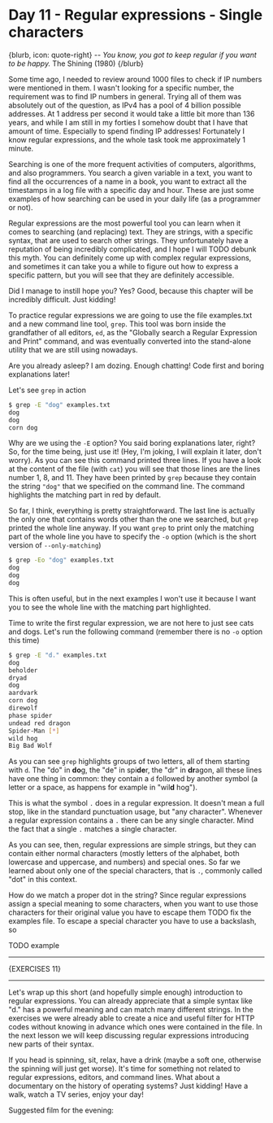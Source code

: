 # Day 11 - Regular expressions - Single characters

{blurb, icon: quote-right}
-- _You know, you got to keep regular if you want to be happy._
The Shining (1980)
{/blurb}

Some time ago, I needed to review around 1000 files to check if IP numbers were mentioned in them. I wasn't looking for a specific number, the requirement was to find IP numbers in general. Trying all of them was absolutely out of the question, as IPv4 has a pool of 4 billion possible addresses. At 1 address per second it would take a little bit more than 136 years, and while I am still in my forties I somehow doubt that I have that amount of time. Especially to spend finding IP addresses! Fortunately I know regular expressions, and the whole task took me approximately 1 minute.

Searching is one of the more frequent activities of computers, algorithms, and also programmers. You search a given variable in a text, you want to find all the occurrences of a name in a book, you want to extract all the timestamps in a log file with a specific day and hour. These are just some examples of how searching can be used in your daily life (as a programmer or not).

Regular expressions are the most powerful tool you can learn when it comes to searching (and replacing) text. They are strings, with a specific syntax, that are used to search other strings. They unfortunately have a reputation of being incredibly complicated, and I hope I will TODO debunk this myth. You can definitely come up with complex regular expressions, and sometimes it can take you a while to figure out how to express a specific pattern, but you will see that they are definitely accessible.

Did I manage to instill hope you? Yes? Good, because this chapter will be incredibly difficult. Just kidding!

To practice regular expressions we are going to use the file examples.txt and a new command line tool, `grep`. This tool was born inside the grandfather of all editors, `ed`, as the "Globally search a Regular Expression and Print" command, and was eventually converted into the stand-alone utility that we are still using nowadays.

Are you already asleep? I am dozing. Enough chatting! Code first and boring explanations later!

Let's see `grep` in action

``` sh
$ grep -E "dog" examples.txt
dog
dog
corn dog
```

Why are we using the `-E` option? You said boring explanations later, right? So, for the time being, just use it! (Hey, I'm joking, I will explain it later, don't worry). As you can see this command printed three lines. If you have a look at the content of the file (with `cat`) you will see that those lines are the lines number 1, 8, and 11. They have been printed by `grep` because they contain the string `"dog"` that we specified on the command line. The command highlights the matching part in red by default.

So far, I think, everything is pretty straightforward. The last line is actually the only one that contains words other than the one we searched, but `grep` printed the whole line anyway. If you want `grep` to print only the matching part of the whole line you have to specify the `-o` option (which is the short version of `--only-matching`)

``` sh
$ grep -Eo "dog" examples.txt
dog
dog
dog
```

This is often useful, but in the next examples I won't use it because I want you to see the whole line with the matching part highlighted.

Time to write the first regular expression, we are not here to just see cats and dogs. Let's run the following command (remember there is no `-o` option this time)

``` sh
$ grep -E "d." examples.txt
dog
beholder
dryad
dog
aardvark
corn dog
direwolf
phase spider
undead red dragon
Spider-Man [*]
wild hog
Big Bad Wolf
```

As you can see `grep` highlights groups of two letters, all of them starting with `d`. The "do" in **do**g, the "de" in spi**de**r, the "dr" in **dr**agon, all these lines have one thing in common: they contain a `d` followed by another symbol (a letter or a space, as happens for example in "wil**d** hog").

This is what the symbol `.` does in a regular expression. It doesn't mean a full stop, like in the standard punctuation usage, but "any character". Whenever a regular expression contains a `.` there can be any single character. Mind the fact that a single `.` matches a single character.

As you can see, then, regular expressions are simple strings, but they can contain either normal characters (mostly letters of the alphabet, both lowercase and uppercase, and numbers) and special ones. So far we learned about only one of the special characters, that is `.`, commonly called "dot" in this context.

How do we match a proper dot in the string? Since regular expressions assign a special meaning to some characters, when you want to use those characters for their original value you have to escape them TODO fix the examples file. To escape a special character you have to use a backslash, so 

TODO example

* * *

{EXERCISES 11}

* * *

Let's wrap up this short (and hopefully simple enough) introduction to regular expressions. You can already appreciate that a simple syntax like "d." has a powerful meaning and can match many different strings. In the exercises we were already able to create a nice and useful filter for HTTP codes without knowing in advance which ones were contained in the file. In the next lesson we will keep discussing regular expressions introducing new parts of their syntax.

If you head is spinning, sit, relax, have a drink (maybe a soft one, otherwise the spinning will just get worse). It's time for something not related to regular expressions, editors, and command lines. What about a documentary on the history of operating systems? Just kidding! Have a walk, watch a TV series, enjoy your day!

Suggested film for the evening: 